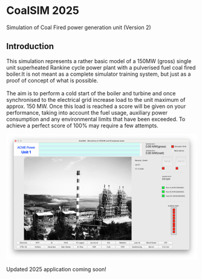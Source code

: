 # CoalSIM 2025
Simulation of Coal Fired power generation unit (Version 2)

## Introduction

This simulation represents a rather basic model of a 150MW (gross)
single unit superheated Rankine cycle power plant with a pulverised fuel
coal fired boiler.It is not meant as a complete simulator training system, 
but just as a proof of concept of what is possible.\
\
The aim is to perform a cold start of the boiler and turbine and once
synchronised to the electrical grid increase load to the unit maximum of
approx. 150 MW. Once this load is reached a score will be given on your
performance, taking into account the fuel usage, auxiliary power
consumption and any environmental limits that have been exceeded. To
achieve a perfect score of 100% may require a few attempts.

![Opening Screen view](/Screenshots/About.png)

Updated 2025 application coming soon!
